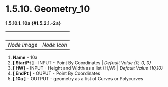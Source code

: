 # 1.5.10. Geometry\_10



#### 1.5.10.1. 10a {#1.5.2.1.-2a}

| ​ |  |
| --- | --- |
| _Node Image_ | _Node Icon_ |

1. **Name** - 10a
2. **\[ StartPt \]** - INPUT - Point By Coordinates \| _Default Value {0, 0, 0}_
3. **\[ HW\]** - INPUT - Height and Width as a list {H,W} \| _Default Value {10,10}_
4. **\[ EndPt \]** - OUPUT - Point By Coordinates
5. **\[ 10a \]** - OUTPUT - geometry as a list of Curves or Polycurves



